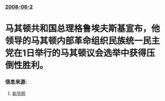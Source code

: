 ### [2008-06-2](/news/2008/06/2/index.md)

##### 
# 马其顿共和国总理格鲁埃夫斯基宣布，他领导的马其顿内部革命组织民族统一民主党在1日举行的马其顿议会选举中获得压倒性胜利。




### 信息来源:

1. [新华网](http://news.xinhuanet.com/newscenter/2008-06/02/content_8301269.htm)
